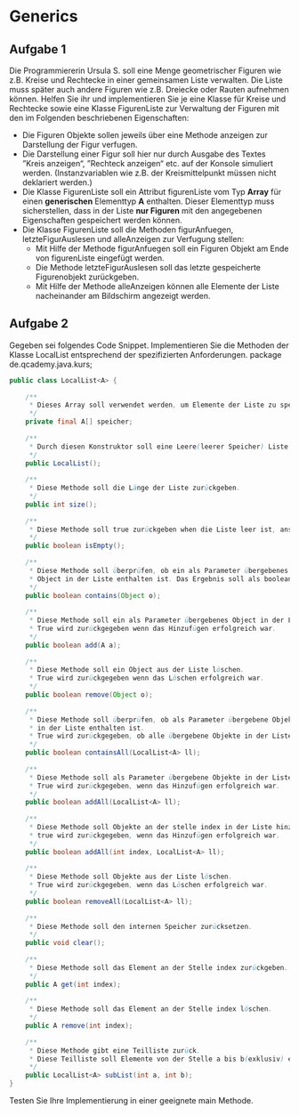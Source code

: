 # Generics

## Aufgabe 1
Die Programmiererin Ursula S. soll eine Menge geometrischer Figuren wie z.B.
Kreise und Rechtecke in einer gemeinsamen Liste verwalten. Die Liste muss später
auch andere Figuren wie z.B. Dreiecke oder Rauten aufnehmen können.
Helfen Sie ihr und implementieren Sie je eine Klasse für Kreise und Rechtecke
sowie eine Klasse FigurenListe zur Verwaltung der Figuren mit den im Folgenden
beschriebenen Eigenschaften:
- Die Figuren Objekte sollen jeweils über eine Methode anzeigen zur
Darstellung der Figur verfugen.
- Die Darstellung einer Figur soll hier nur durch Ausgabe des Textes ”Kreis
anzeigen“, ”Rechteck anzeigen“ etc. auf der Konsole simuliert werden.
(Instanzvariablen wie z.B. der Kreismittelpunkt müssen nicht deklariert
werden.)
- Die Klasse FigurenListe soll ein Attribut figurenListe vom Typ **Array** für einen 
**generischen** Elementtyp **A** enthalten. Dieser Elementtyp muss sicherstellen,
dass in der Liste **nur Figuren** mit den angegebenen Eigenschaften
gespeichert werden können.
- Die Klasse FigurenListe soll die Methoden figurAnfuegen, letzteFigurAuslesen
und alleAnzeigen zur Verfugung stellen:
  - Mit Hilfe der Methode figurAnfuegen soll ein Figuren Objekt am Ende
  von figurenListe eingefügt werden.
  - Die Methode letzteFigurAuslesen soll das letzte gespeicherte
  Figurenobjekt zurückgeben.
  - Mit Hilfe der Methode alleAnzeigen können alle Elemente der Liste
  nacheinander am Bildschirm angezeigt werden.

## Aufgabe 2
Gegeben sei folgendes Code Snippet. Implementieren Sie die Methoden der Klasse
LocalList entsprechend der spezifizierten Anforderungen.
package de.qcademy.java.kurs;

```java
public class LocalList<A> {
    
    /**
     * Dieses Array soll verwendet werden, um Elemente der Liste zu speichern.
     */
    private final A[] speicher;
    
    /**
     * Durch diesen Konstruktor soll eine Leere(leerer Speicher) Liste erzeugt werden.
     */
    public LocalList();
    
    /**
     * Diese Methode soll die Länge der Liste zurückgeben.
     */
    public int size();
    
    /**
     * Diese Methode soll true zurückgeben when die Liste leer ist, ansonsten false.
     */
    public boolean isEmpty();
    
    /**
     * Diese Methode soll überprüfen, ob ein als Parameter übergebenes
     * Object in der Liste enthalten ist. Das Ergebnis soll als boolean zurückgegeben werden.
     */
    public boolean contains(Object o);
    
    /**
     * Diese Methode soll ein als Parameter übergebenes Object in der Liste hinzufügen.
     * True wird zurückgegeben wenn das Hinzufügen erfolgreich war.
     */
    public boolean add(A a);
    
    /**
     * Diese Methode soll ein Object aus der Liste löschen.
     * True wird zurückgegeben wenn das Löschen erfolgreich war.
     */
    public boolean remove(Object o);
    
    /**
     * Diese Methode soll überprüfen, ob als Parameter übergebene Objekte(ll)
     * in der Liste enthalten ist.
     * True wird zurückgegeben, ob alle übergebene Objekte in der Liste enthalten sind
     */
    public boolean containsAll(LocalList<A> ll);
    
    /**
     * Diese Methode soll als Parameter übergebene Objekte in der Liste hinzufügen.
     * True wird zurückgegeben, wenn das Hinzufügen erfolgreich war.
     */
    public boolean addAll(LocalList<A> ll);
    
    /**
     * Diese Methode soll Objekte an der stelle index in der Liste hinzufügen.
     * true wird zurückgegeben, wenn das Hinzufügen erfolgreich war.
     */
    public boolean addAll(int index, LocalList<A> ll);
    
    /**
     * Diese Methode soll Objekte aus der Liste löschen.
     * True wird zurückgegeben, wenn das Löschen erfolgreich war.
     */
    public boolean removeAll(LocalList<A> ll);
    
    /**
     * Diese Methode soll den internen Speicher zurücksetzen.
     */
    public void clear();
    
    /**
     * Diese Methode soll das Element an der Stelle index zurückgeben.
     */
    public A get(int index);
    
    /**
     * Diese Methode soll das Element an der Stelle index löschen.
     */
    public A remove(int index);
    
    /**
     * Diese Methode gibt eine Teilliste zurück.
     * Diese Teilliste soll Elemente von der Stelle a bis b(exklusiv) enthalten.
     */
    public LocalList<A> subList(int a, int b);
}
```
Testen Sie Ihre Implementierung in einer geeignete main Methode.